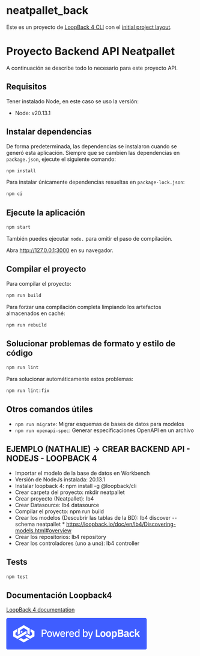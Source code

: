 # neatpallet_back

Este es un proyecto de [LoopBack 4 CLI](https://loopback.io/doc/en/lb4/Command-line-interface.html) con el
[initial project layout](https://loopback.io/doc/en/lb4/Loopback-application-layout.html).

# Proyecto Backend API Neatpallet

A continuación se describe todo lo necesario para este proyecto API.

## Requisitos
Tener instalado Node, en este caso se uso la versión:
- Node: v20.13.1


## Instalar dependencias

De forma predeterminada, las dependencias se instalaron cuando se generó esta aplicación.
Siempre que se cambien las dependencias en `package.json`, ejecute el siguiente comando:

```sh
npm install
```

Para instalar únicamente dependencias resueltas en `package-lock.json`:

```sh
npm ci
```

## Ejecute la aplicación

```sh
npm start
```

También puedes ejecutar `node.` para omitir el paso de compilación.

Abra http://127.0.0.1:3000 en su navegador.

## Compilar el proyecto

Para compilar el proyecto:

```sh
npm run build
```

Para forzar una compilación completa limpiando los artefactos almacenados en caché:

```sh
npm run rebuild
```

## Solucionar problemas de formato y estilo de código

```sh
npm run lint
```

Para solucionar automáticamente estos problemas:

```sh
npm run lint:fix
```

## Otros comandos útiles

- `npm run migrate`: Migrar esquemas de bases de datos para modelos
- `npm run openapi-spec`: Generar especificaciones OpenAPI en un archivo

## EJEMPLO (NATHALIE) -> CREAR BACKEND API - NODEJS - LOOPBACK 4

- Importar el modelo de la base de datos en Workbench
- Versión de NodeJs instalada: 20.13.1
- Instalar loopback 4: npm install -g @loopback/cli
- Crear carpeta del proyecto: mkdir neatpallet
- Crear proyecto (Neatpallet): lb4
- Crear Datasource: lb4 datasource
- Compilar el proyecto: npm run build
- Crear los modelos (Descubrir las tablas de la BD): lb4 discover --schema neatpallet 
          * https://loopback.io/doc/en/lb4/Discovering-models.html#overview
- Crear los repositorios: lb4 repository
- Crear los controladores (uno a uno): lb4 controller

## Tests

```sh
npm test
```

## Documentación Loopback4

[LoopBack 4 documentation](https://loopback.io/doc/en/lb4/)

[![LoopBack](https://github.com/loopbackio/loopback-next/raw/master/docs/site/imgs/branding/Powered-by-LoopBack-Badge-(blue)-@2x.png)](http://loopback.io/)
